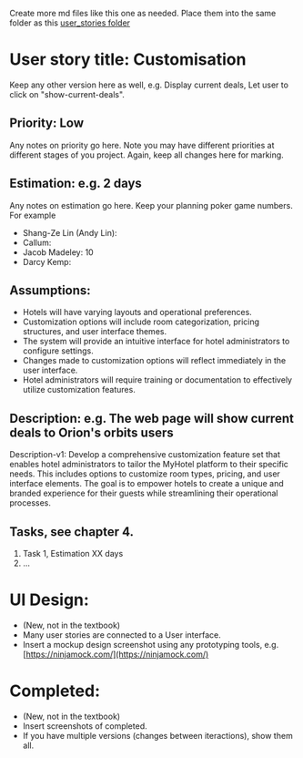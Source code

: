 Create more md files like this one as needed. Place them into the same folder 
as this [user_stories folder](./)

# User story title: Customisation

Keep any other version here as well, e.g. Display current deals, Let user to click on "show-current-deals".

## Priority: Low
Any notes on priority go here. 
Note you may have different priorities at different stages of you project.
Again, keep all changes here for marking.

## Estimation: e.g. 2 days
Any notes on estimation go here. Keep your planning poker game numbers. For example
- Shang-Ze Lin (Andy Lin):
- Callum:
- Jacob Madeley: 10
- Darcy Kemp:

## Assumptions:
- Hotels will have varying layouts and operational preferences.
- Customization options will include room categorization, pricing structures, and user interface themes.
- The system will provide an intuitive interface for hotel administrators to configure settings.
- Changes made to customization options will reflect immediately in the user interface.
- Hotel administrators will require training or documentation to effectively utilize customization features.


## Description: e.g. The web page will show current deals to Orion's orbits users
Description-v1: Develop a comprehensive customization feature set that enables hotel administrators to tailor the MyHotel platform to their specific needs. This includes options to customize room types, pricing, and user interface elements. The goal is to empower hotels to create a unique and branded experience for their guests while streamlining their operational processes.

## Tasks, see chapter 4.

1. Task 1, Estimation XX days
2. ...


# UI Design:
* (New, not in the textbook) 
* Many user stories are connected to a User interface.
* Insert a mockup design screenshot using any prototyping tools, e.g. [https://ninjamock.com/](https://ninjamock.com/)

# Completed:
* (New, not in the textbook) 
* Insert screenshots of completed. 
* If you have multiple versions (changes between iteractions), show them all.
